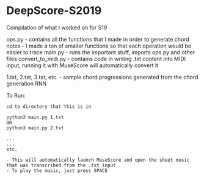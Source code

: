 # DeepScore-S2019
Compilation of what I worked on for S19

ops.py 
	- contains all the functions that I made in order to generate chord notes
	- I made a ton of smaller functions so that each operation would be easier to trace
main.py
	- runs the important stuff, imports ops.py and other files
convert_to_midi.py
	- contains code in writing .txt content into MIDI input, running it with MuseScore will automatically convert it


1.txt, 2.txt, 3.txt, etc.
	- sample chord progressions generated from the chord generation RNN

To Run:

	cd to directory that this is in

	python3 main.py 1.txt
	OR
	python3 main.py 2.txt

	...
	...
	etc.

	- This will automatically launch MuseScore and open the sheet music that was transcribed from the .txt input
	- To play the music, just press SPACE
